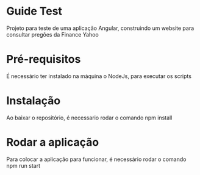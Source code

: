 # Guide Test

Projeto para teste de uma aplicação Angular, construindo um website para consultar pregões da Finance Yahoo

# Pré-requisitos
 
É necessário ter instalado na máquina o NodeJs, para executar os scripts
 
# Instalação
 
Ao baixar o repositório, é necessario rodar o comando npm install
 
# Rodar a aplicação
Para colocar a aplicação para funcionar, é necessário rodar o comando npm run start
